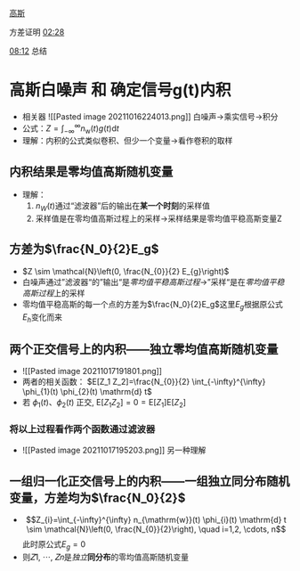 [高斯](file://C:/Users/cheda/Videos/14830409/27/14830409_27_0.mp4)


方差证明
[02:28](file:///C:/Users/cheda/Videos/14830409/27/14830409_27_0.mp4#t=148.811439)


[08:12](file:///C:/Users/cheda/Videos/14830409/27/14830409_27_0.mp4#t=492.851252)
总结
# 高斯白噪声 和 确定信号g(t)内积
- 相关器
	![[Pasted image 20211016224013.png]]
	白噪声->乘实信号->积分
- 公式：$Z=\int_{-\infty}^{\infty} n_{\mathrm{w}}(t) g(t) \mathrm{d} t$
- 理解：内积的公式类似卷积、但少一个变量->看作卷积的取样
## 内积结果是零均值高斯随机**变量**
- 理解：
	1. $n_W(t)$通过“滤波器”后的输出在**某一个时刻**的采样值
	2. 采样值是在零均值高斯过程上的采样->采样结果是零均值平稳高斯变量Z
## 方差为$\frac{N_0}{2}E_g$
- $Z \sim \mathcal{N}\left(0, \frac{N_{0}}{2} E_{g}\right)$
- 白噪声通过”滤波器“的”输出“是*零均值平稳高斯过程*->”采样“是在*零均值平稳高斯过程*上的采样 
- 零均值平稳高斯的每一个点的方差为$\frac{N_0}{2}E_g$这里$E_g$根据原公式$E_h$变化而来
## 两个正交信号上的内积——**独立**零均值高斯随机变量
- ![[Pasted image 20211017191801.png]]
- 两者的相关函数：
	$E[Z_1 Z_2]=\frac{N_{0}}{2} \int_{-\infty}^{\infty} \phi_{1}(t) \phi_{2}(t) \mathrm{d} t$
- $\text { 若 } \phi_{1}(t) 、 \phi_{2}(t) \text { 正交, }\mathrm{E}\left[Z_{1} Z_{2}\right]=0=\mathrm{E}\left[Z_{1}\right] \mathrm{E}\left[Z_{2}\right]$
### 将以上过程看作两个函数**通过滤波器**
- ![[Pasted image 20211017195203.png]]
	另一种理解

## 一组**归一化**正交信号上的内积——一组独立同分布随机变量，方差均为$\frac{N_0}{2}$
- $$Z_{i}=\int_{-\infty}^{\infty} n_{\mathrm{w}}(t) \phi_{i}(t) \mathrm{d} t \sim \mathcal{N}\left(0, \frac{N_{0}}{2}\right), \quad i=1,2, \cdots, n$$
	此时原公式$E_g=0$
- 则𝑍1, ⋯, 𝑍𝑛是*独立***同分布**的零均值高斯随机变量
